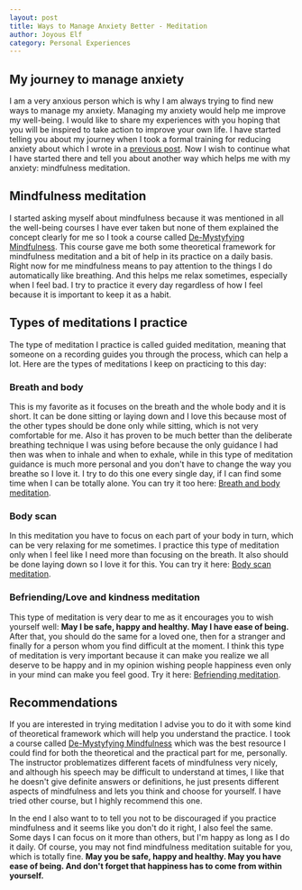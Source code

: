 ```yaml
---
layout: post
title: Ways to Manage Anxiety Better - Meditation
author: Joyous Elf
category: Personal Experiences
---
```


## My journey to manage anxiety

I am a very anxious person which is why I am always trying to find new ways to manage my anxiety. Managing my anxiety would help me improve my well-being. I would like to share my experiences with you hoping that you will be inspired to take action to improve your own life. I have started telling you about my journey when I took a formal training for reducing anxiety about which I wrote in a [previous post](https://joyous-elf.github.io/my-blog/personal%20experiences/2021/05/10/ways-to-manage-anxiety-better-formal-training.html). Now I wish to continue what I have started there and tell you about another way which helps me with my anxiety: mindfulness meditation.

## Mindfulness meditation


I started asking myself about mindfulness because it was mentioned in all the well-being courses I have ever taken but none of them explained the concept clearly for me so I took a course called [De-Mystyfying Mindfulness](https://www.coursera.org/learn/mindfulness). This course gave me both some theoretical framework for mindfulness meditation and a bit of help in its practice on a daily basis. Right now for me mindfulness means to pay attention to the things I do automatically like breathing. And this helps me relax sometimes, especially when I feel bad. I try to practice it every day regardless of how I feel because it is important to keep it as a habit.

## Types of meditations I practice

The type of meditation I practice is called guided meditation, meaning that someone on a recording guides you through the process, which can help a lot. Here are the types of meditations I keep on practicing to this day:

### Breath and body 

This is my favorite as it focuses on the breath and the whole body and it is short. It can be done sitting or laying down and I love this because most of the other types should be done only while sitting, which is not very comfortable for me. Also it has proven to be much better than the deliberate breathing technique I was using before because the only guidance I had then was when to inhale and when to exhale, while in this type of meditation guidance is much more personal and you don't have to change the way you breathe so I love it. I try to do this one every single day, if I can find some time when I can be totally alone. You can try it too here: [Breath and body meditation](https://www.youtube.com/watch?v=ZjQf5BSZXBc).

### Body scan

In this meditation you have to focus on each part of your body in turn, which can be very relaxing for me sometimes. I practice this type of meditation only when I feel like I need more than focusing on the breath. It also should be done laying down so I love it for this. You can try it here: [Body scan meditation](https://www.youtube.com/watch?v=CyKhfUdOEgs).

### Befriending/Love and kindness meditation

This type of meditation is very dear to me as it encourages you to wish yourself well: **May I be safe, happy and healthy. May I have ease of being.** After that, you should do the same for a loved one, then for a stranger and finally for a person whom you find difficult at the moment. I think this type of meditation is very important because it can make you realize we all deserve to be happy and in my opinion wishing people happiness even only in your mind can make you feel good. Try it here: [Befriending meditation](https://www.youtube.com/watch?v=pLt-E4YNVHU).

## Recommendations

If you are interested in trying meditation I advise you to do it with some kind of theoretical framework which will help you understand the practice. I took a course called [De-Mystyfying Mindfulness](https://www.coursera.org/learn/mindfulness) which was the best resource I could find for both the theoretical and the practical part for me, personally. The instructor problematizes different facets of mindfulness very nicely, and although his speech may be difficult to understand at times, I like that he doesn't give definite answers or definitions, he just presents different aspects of mindfulness and lets you think and choose for yourself. I have tried other course, but I highly recommend this one.

In the end I also want to to tell you not to be discouraged if you practice mindfulness and it seems like you don't do it right, I also feel the same. Some days I can focus on it more than others, but I'm happy as long as I do it daily. Of course, you may not find mindfulness meditation suitable for you, which is totally fine. **May you be safe, happy and healthy. May you have ease of being. And don't forget that happiness has to come from within yourself.**
